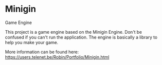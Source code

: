# Minigin
Game Engine

This project is a game engine based on the Minigin Engine. 
Don't be confused if you can't run the application. The engine is basically a library to help you make your game. 

More information can be found here: https://users.telenet.be/Robin/Portfolio/Minigin.html
